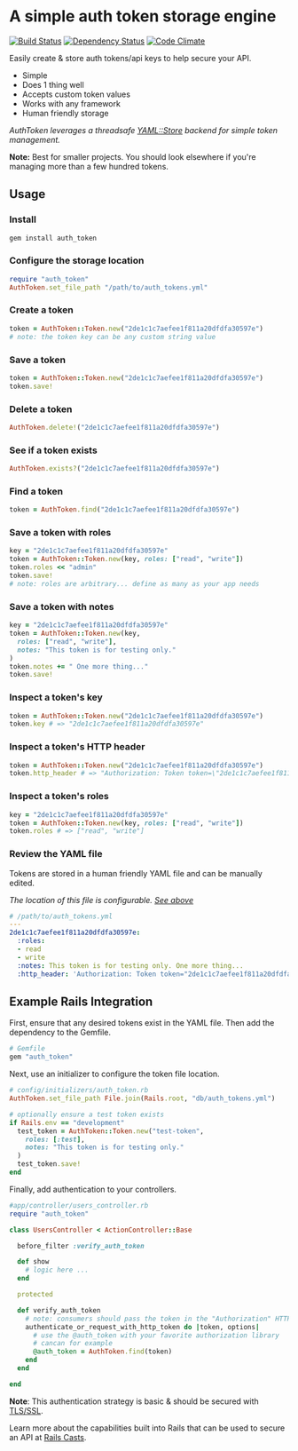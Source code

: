 # A simple auth token storage engine

[![Build Status](https://travis-ci.org/hopsoft/auth_token.png?branch=master)](https://travis-ci.org/hopsoft/auth_token)
[![Dependency Status](https://gemnasium.com/hopsoft/auth_token.png)](https://gemnasium.com/hopsoft/auth_token)
[![Code Climate](https://codeclimate.com/github/hopsoft/auth_token.png)](https://codeclimate.com/github/hopsoft/auth_token)

Easily create & store auth tokens/api keys to help secure your API.

* Simple
* Does 1 thing well
* Accepts custom token values
* Works with any framework
* Human friendly storage

*AuthToken leverages a threadsafe [YAML::Store](http://ruby-doc.org/stdlib-2.1.0/libdoc/yaml/rdoc/YAML/Store.html)
backend for simple token management.*

**Note:** Best for smaller projects.
You should look elsewhere if you're managing more than a few hundred tokens.

## Usage

### Install

```sh
gem install auth_token
```

### Configure the storage location

```ruby
require "auth_token"
AuthToken.set_file_path "/path/to/auth_tokens.yml"
```

### Create a token

```ruby
token = AuthToken::Token.new("2de1c1c7aefee1f811a20dfdfa30597e")
# note: the token key can be any custom string value
```

### Save a token

```ruby
token = AuthToken::Token.new("2de1c1c7aefee1f811a20dfdfa30597e")
token.save!
```

### Delete a token

```ruby
AuthToken.delete!("2de1c1c7aefee1f811a20dfdfa30597e")
```

### See if a token exists

```ruby
AuthToken.exists?("2de1c1c7aefee1f811a20dfdfa30597e")
```

### Find a token

```ruby
token = AuthToken.find("2de1c1c7aefee1f811a20dfdfa30597e")
```

### Save a token with roles

```ruby
key = "2de1c1c7aefee1f811a20dfdfa30597e"
token = AuthToken::Token.new(key, roles: ["read", "write"])
token.roles << "admin"
token.save!
# note: roles are arbitrary... define as many as your app needs
```

### Save a token with notes

```ruby
key = "2de1c1c7aefee1f811a20dfdfa30597e"
token = AuthToken::Token.new(key,
  roles: ["read", "write"],
  notes: "This token is for testing only."
)
token.notes += " One more thing..."
token.save!
```

### Inspect a token's key

```ruby
token = AuthToken::Token.new("2de1c1c7aefee1f811a20dfdfa30597e")
token.key # => "2de1c1c7aefee1f811a20dfdfa30597e"
```

### Inspect a token's HTTP header

```ruby
token = AuthToken::Token.new("2de1c1c7aefee1f811a20dfdfa30597e")
token.http_header # => "Authorization: Token token=\"2de1c1c7aefee1f811a20dfdfa30597e\""
```

### Inspect a token's roles

```ruby
key = "2de1c1c7aefee1f811a20dfdfa30597e"
token = AuthToken::Token.new(key, roles: ["read", "write"])
token.roles # => ["read", "write"]
```

### Review the YAML file

Tokens are stored in a human friendly YAML file and can be manually edited.

*The location of this file is configurable. [See above](#configure-the-storage-location)*

```yaml
# /path/to/auth_tokens.yml
---
2de1c1c7aefee1f811a20dfdfa30597e:
  :roles:
  - read
  - write
  :notes: This token is for testing only. One more thing...
  :http_header: 'Authorization: Token token="2de1c1c7aefee1f811a20dfdfa30597e"'
```

## Example Rails Integration

First, ensure that any desired tokens exist in the YAML file.
Then add the dependency to the Gemfile.

```ruby
# Gemfile
gem "auth_token"
```

Next, use an initializer to configure the token file location.

```ruby
# config/initializers/auth_token.rb
AuthToken.set_file_path File.join(Rails.root, "db/auth_tokens.yml")

# optionally ensure a test token exists
if Rails.env == "development"
  test_token = AuthToken::Token.new("test-token",
    roles: [:test],
    notes: "This token is for testing only."
  )
  test_token.save!
end
```

Finally, add authentication to your controllers.

```ruby
#app/controller/users_controller.rb
require "auth_token"

class UsersController < ActionController::Base

  before_filter :verify_auth_token

  def show
    # logic here ...
  end

  protected

  def verify_auth_token
    # note: consumers should pass the token in the "Authorization" HTTP header
    authenticate_or_request_with_http_token do |token, options|
      # use the @auth_token with your favorite authorization library
      # cancan for example
      @auth_token = AuthToken.find(token)
    end
  end

end
```

**Note**: This authentication strategy is basic & should be secured with [TLS/SSL](http://en.wikipedia.org/wiki/Transport_Layer_Security).

Learn more about the capabilities built into Rails that can be used to secure an API at
[Rails Casts](http://railscasts.com/episodes/352-securing-an-api?view=asciicast).

